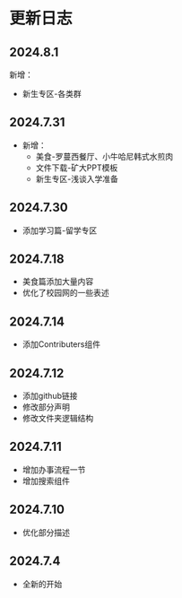 # 更新日志

## 2024.8.1

新增：

- 新生专区-各类群

## 2024.7.31

- 新增：
  - 美食-罗蔓西餐厅、小牛哈尼韩式水煎肉
  - 文件下载-矿大PPT模板
  - 新生专区-浅谈入学准备

## 2024.7.30

- 添加学习篇-留学专区

## 2024.7.18

- 美食篇添加大量内容
- 优化了校园网的一些表述

## 2024.7.14

- 添加Contributers组件

## 2024.7.12

- 添加github链接
- 修改部分声明
- 修改文件夹逻辑结构

## 2024.7.11

- 增加办事流程一节
- 增加搜索组件

## 2024.7.10

- 优化部分描述

## 2024.7.4

- 全新的开始
